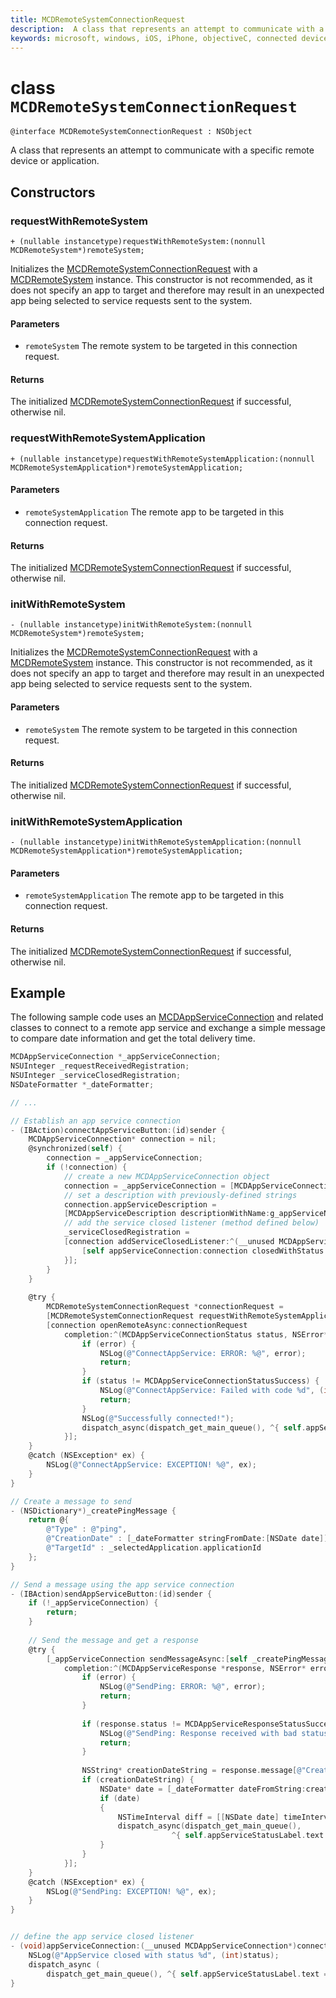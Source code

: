 ```yaml
---
title: MCDRemoteSystemConnectionRequest
description:  A class that represents an attempt to communicate with a specific remote device or application.
keywords: microsoft, windows, iOS, iPhone, objectiveC, connected devices, Project Rome
---
```


# class `MCDRemoteSystemConnectionRequest` 

```
@interface MCDRemoteSystemConnectionRequest : NSObject
```  

A class that represents an attempt to communicate with a specific remote device or application.

## Constructors

### requestWithRemoteSystem
`+ (nullable instancetype)requestWithRemoteSystem:(nonnull MCDRemoteSystem*)remoteSystem;`

Initializes the [MCDRemoteSystemConnectionRequest](MCDRemoteSystemConnectionRequest.md) with a [MCDRemoteSystem](../discovery/MCDRemoteSystem.md) instance. This constructor is not recommended, as it does not specify an app to target and therefore may result in an unexpected app being selected to service requests sent to the system.

#### Parameters
* `remoteSystem` The remote system to be targeted in this connection request.

#### Returns
The initialized [MCDRemoteSystemConnectionRequest](MCDRemoteSystemConnectionRequest.md) if successful, otherwise nil.

### requestWithRemoteSystemApplication
`+ (nullable instancetype)requestWithRemoteSystemApplication:(nonnull MCDRemoteSystemApplication*)remoteSystemApplication;`

#### Parameters
* `remoteSystemApplication` The remote app to be targeted in this connection request.

#### Returns
The initialized [MCDRemoteSystemConnectionRequest](MCDRemoteSystemConnectionRequest.md) if successful, otherwise nil.

### initWithRemoteSystem
`- (nullable instancetype)initWithRemoteSystem:(nonnull MCDRemoteSystem*)remoteSystem;`

Initializes the [MCDRemoteSystemConnectionRequest](MCDRemoteSystemConnectionRequest.md) with a [MCDRemoteSystem](../discovery/MCDRemoteSystem.md) instance. This constructor is not recommended, as it does not specify an app to target and therefore may result in an unexpected app being selected to service requests sent to the system.

#### Parameters
* `remoteSystem` The remote system to be targeted in this connection request.

#### Returns
The initialized [MCDRemoteSystemConnectionRequest](MCDRemoteSystemConnectionRequest.md) if successful, otherwise nil.

### initWithRemoteSystemApplication
`- (nullable instancetype)initWithRemoteSystemApplication:(nonnull MCDRemoteSystemApplication*)remoteSystemApplication;`

#### Parameters
* `remoteSystemApplication` The remote app to be targeted in this connection request.

#### Returns
The initialized [MCDRemoteSystemConnectionRequest](MCDRemoteSystemConnectionRequest.md) if successful, otherwise nil.

## Example
The following sample code uses an [MCDAppServiceConnection](MCDAppServiceConnection.md) and related classes to connect to a remote app service and exchange a simple message to compare date information and get the total delivery time.

```Objective-C
MCDAppServiceConnection *_appServiceConnection;
NSUInteger _requestReceivedRegistration;
NSUInteger _serviceClosedRegistration;
NSDateFormatter *_dateFormatter;

// ...

// Establish an app service connection
- (IBAction)connectAppServiceButton:(id)sender {
    MCDAppServiceConnection* connection = nil;
    @synchronized(self) {
        connection = _appServiceConnection;
        if (!connection) {
            // create a new MCDAppServiceConnection object
            connection = _appServiceConnection = [MCDAppServiceConnection new];
            // set a description with previously-defined strings
            connection.appServiceDescription =
            [MCDAppServiceDescription descriptionWithName:g_appServiceName packageId:g_packageIdentifier];
            // add the service closed listener (method defined below)
            _serviceClosedRegistration =
            [connection addServiceClosedListener:^(__unused MCDAppServiceConnection* connection, MCDAppServiceClosedStatus status) {
                [self appServiceConnection:connection closedWithStatus:status];
            }];
        }
    }
    
    @try {
        MCDRemoteSystemConnectionRequest *connectionRequest =
        [MCDRemoteSystemConnectionRequest requestWithRemoteSystemApplication:self.selectedApplication];
        [connection openRemoteAsync:connectionRequest
            completion:^(MCDAppServiceConnectionStatus status, NSError* error) {
                if (error) {
                    NSLog(@"ConnectAppService: ERROR: %@", error);
                    return;
                }
                if (status != MCDAppServiceConnectionStatusSuccess) {
                    NSLog(@"ConnectAppService: Failed with code %d", (int)status);
                    return;
                }
                NSLog(@"Successfully connected!");
                dispatch_async(dispatch_get_main_queue(), ^{ self.appServiceStatusLabel.text = @"App service connected! no ping sent"; });
            }];
    }
    @catch (NSException* ex) {
        NSLog(@"ConnectAppService: EXCEPTION! %@", ex);
    }
}

// Create a message to send
- (NSDictionary*)_createPingMessage {
    return @{
        @"Type" : @"ping",
        @"CreationDate" : [_dateFormatter stringFromDate:[NSDate date]],
        @"TargetId" : _selectedApplication.applicationId
    };
}

// Send a message using the app service connection
- (IBAction)sendAppServiceButton:(id)sender {
    if (!_appServiceConnection) {
        return;
    }
    
    // Send the message and get a response
    @try {
        [_appServiceConnection sendMessageAsync:[self _createPingMessage]
            completion:^(MCDAppServiceResponse *response, NSError* error) {
                if (error) {
                    NSLog(@"SendPing: ERROR: %@", error);
                    return;
                }
                
                if (response.status != MCDAppServiceResponseStatusSuccess) {
                    NSLog(@"SendPing: Response received with bad status code %d", (int)response.status);
                    return;
                }
                
                NSString* creationDateString = response.message[@"CreationDate"];
                if (creationDateString) {
                    NSDate* date = [_dateFormatter dateFromString:creationDateString];
                    if (date)
                    {
                        NSTimeInterval diff = [[NSDate date] timeIntervalSinceDate:date];
                        dispatch_async(dispatch_get_main_queue(),
                                    ^{ self.appServiceStatusLabel.text = [NSString stringWithFormat:@"%g", diff]; });
                    }
                }
            }];
    }
    @catch (NSException* ex) {
        NSLog(@"SendPing: EXCEPTION! %@", ex);
    }
}


// define the app service closed listener
- (void)appServiceConnection:(__unused MCDAppServiceConnection*)connection closedWithStatus:(MCDAppServiceClosedStatus)status {
    NSLog(@"AppService closed with status %d", (int)status);
    dispatch_async (
        dispatch_get_main_queue(), ^{ self.appServiceStatusLabel.text = [NSString stringWithFormat:@"disconnected (%d)", (int)status]; });
}
```
